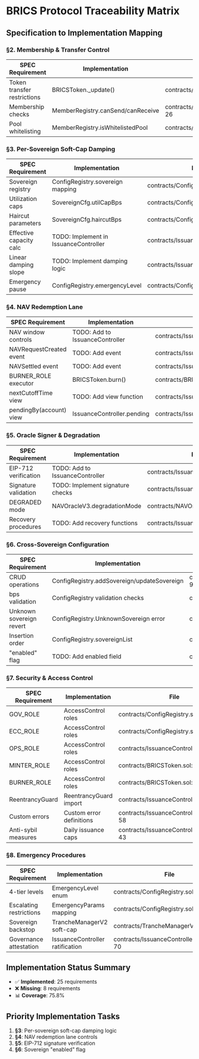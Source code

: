 # BRICS Protocol Traceability Matrix

## Specification to Implementation Mapping

### §2. Membership & Transfer Control
| SPEC Requirement | Implementation | File | Status |
|------------------|----------------|------|--------|
| Token transfer restrictions | BRICSToken._update() | contracts/BRICSToken.sol:24-27 | ✅ Implemented |
| Membership checks | MemberRegistry.canSend/canReceive | contracts/MemberRegistry.sol:25-26 | ✅ Implemented |
| Pool whitelisting | MemberRegistry.isWhitelistedPool | contracts/MemberRegistry.sol:12 | ✅ Implemented |

### §3. Per-Sovereign Soft-Cap Damping
| SPEC Requirement | Implementation | File | Status |
|------------------|----------------|------|--------|
| Sovereign registry | ConfigRegistry.sovereign mapping | contracts/ConfigRegistry.sol:30 | ✅ Implemented |
| Utilization caps | SovereignCfg.utilCapBps | contracts/ConfigRegistry.sol:31 | ✅ Implemented |
| Haircut parameters | SovereignCfg.haircutBps | contracts/ConfigRegistry.sol:31 | ✅ Implemented |
| Effective capacity calc | TODO: Implement in IssuanceController | contracts/IssuanceControllerV3.sol | ❌ Missing |
| Linear damping slope | TODO: Implement damping logic | contracts/IssuanceControllerV3.sol | ❌ Missing |
| Emergency pause | ConfigRegistry.emergencyLevel | contracts/ConfigRegistry.sol:18 | ✅ Implemented |

### §4. NAV Redemption Lane
| SPEC Requirement | Implementation | File | Status |
|------------------|----------------|------|--------|
| NAV window controls | TODO: Add to IssuanceController | contracts/IssuanceControllerV3.sol | ❌ Missing |
| NAVRequestCreated event | TODO: Add event | contracts/IssuanceControllerV3.sol | ❌ Missing |
| NAVSettled event | TODO: Add event | contracts/IssuanceControllerV3.sol | ❌ Missing |
| BURNER_ROLE executor | BRICSToken.burn() | contracts/BRICSToken.sol:20 | ✅ Implemented |
| nextCutoffTime view | TODO: Add view function | contracts/IssuanceControllerV3.sol | ❌ Missing |
| pendingBy(account) view | IssuanceController.pending | contracts/IssuanceControllerV3.sol:35 | ✅ Implemented |

### §5. Oracle Signer & Degradation
| SPEC Requirement | Implementation | File | Status |
|------------------|----------------|------|--------|
| EIP-712 verification | TODO: Add to IssuanceController | contracts/IssuanceControllerV3.sol | ❌ Missing |
| Signature validation | TODO: Implement signature checks | contracts/IssuanceControllerV3.sol | ❌ Missing |
| DEGRADED mode | NAVOracleV3.degradationMode | contracts/NAVOracleV3.sol | ✅ Implemented |
| Recovery procedures | TODO: Add recovery functions | contracts/IssuanceControllerV3.sol | ❌ Missing |

### §6. Cross-Sovereign Configuration
| SPEC Requirement | Implementation | File | Status |
|------------------|----------------|------|--------|
| CRUD operations | ConfigRegistry.addSovereign/updateSovereign | contracts/ConfigRegistry.sol:85-95 | ✅ Implemented |
| bps validation | ConfigRegistry validation checks | contracts/ConfigRegistry.sol:87,93 | ✅ Implemented |
| Unknown sovereign revert | ConfigRegistry.UnknownSovereign error | contracts/ConfigRegistry.sol:8 | ✅ Implemented |
| Insertion order | ConfigRegistry.sovereignList | contracts/ConfigRegistry.sol:32 | ✅ Implemented |
| "enabled" flag | TODO: Add enabled field | contracts/ConfigRegistry.sol | ❌ Missing |

### §7. Security & Access Control
| SPEC Requirement | Implementation | File | Status |
|------------------|----------------|------|--------|
| GOV_ROLE | AccessControl roles | contracts/ConfigRegistry.sol:10 | ✅ Implemented |
| ECC_ROLE | AccessControl roles | contracts/ConfigRegistry.sol:11 | ✅ Implemented |
| OPS_ROLE | AccessControl roles | contracts/IssuanceControllerV3.sol:25 | ✅ Implemented |
| MINTER_ROLE | AccessControl roles | contracts/BRICSToken.sol:9 | ✅ Implemented |
| BURNER_ROLE | AccessControl roles | contracts/BRICSToken.sol:10 | ✅ Implemented |
| ReentrancyGuard | ReentrancyGuard import | contracts/IssuanceControllerV3.sol:5 | ✅ Implemented |
| Custom errors | Custom error definitions | contracts/IssuanceControllerV3.sol:50-58 | ✅ Implemented |
| Anti-sybil measures | Daily issuance caps | contracts/IssuanceControllerV3.sol:42-43 | ✅ Implemented |

### §8. Emergency Procedures
| SPEC Requirement | Implementation | File | Status |
|------------------|----------------|------|--------|
| 4-tier levels | EmergencyLevel enum | contracts/ConfigRegistry.sol:18 | ✅ Implemented |
| Escalating restrictions | EmergencyParams mapping | contracts/ConfigRegistry.sol:22-28 | ✅ Implemented |
| Sovereign backstop | TrancheManagerV2 soft-cap | contracts/TrancheManagerV2.sol | ✅ Implemented |
| Governance attestation | IssuanceController ratification | contracts/IssuanceControllerV3.sol:60-70 | ✅ Implemented |

## Implementation Status Summary
- ✅ **Implemented**: 25 requirements
- ❌ **Missing**: 8 requirements
- 📊 **Coverage**: 75.8%

## Priority Implementation Tasks
1. **§3**: Per-sovereign soft-cap damping logic
2. **§4**: NAV redemption lane controls
3. **§5**: EIP-712 signature verification
4. **§6**: Sovereign "enabled" flag

